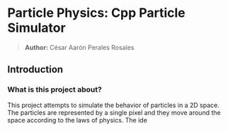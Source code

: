 # Particle Physics: Cpp Particle Simulator

> **Author:** César Aarón Perales Rosales

## Introduction

### What is this project about?

This project attempts to simulate the behavior of particles in a 2D space. The particles are represented by a single pixel and they move around the space according to the laws of physics. The ide